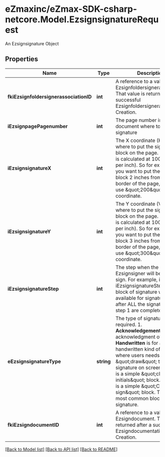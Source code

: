# eZmaxinc/eZmax-SDK-csharp-netcore.Model.EzsignsignatureRequest
An Ezsignsignature Object
## Properties

Name | Type | Description | Notes
------------ | ------------- | ------------- | -------------
**fkiEzsignfoldersignerassociationID** | **int** | A reference to a valid Ezsignfoldersignerassociation.  That value is returned after a successful Ezsignfoldersignerassociation Creation.  | 
**iEzsignpagePagenumber** | **int** | The page number in the document where to apply the signature | 
**iEzsignsignatureX** | **int** | The X coordinate (Horizontal) where to put the signature block on the page.  Coordinate is calculated at 100dpi (dot per inch). So for example, if you want to put the signature block 2 inches from the left border of the page, you would use \&quot;200\&quot; for the X coordinate. | 
**iEzsignsignatureY** | **int** | The Y coordinate (Vertical) where to put the signature block on the page.  Coordinate is calculated at 100dpi (dot per inch). So for example, if you want to put the signature block 3 inches from the top border of the page, you would use \&quot;300\&quot; for the Y coordinate. | 
**iEzsignsignatureStep** | **int** | The step when the Ezsignsigner will be invited to sign.  For example, if you say iEzsignsignatureStep&#x3D;2, that block of signature will be available for signature only after ALL the signatures in step 1 are completed. | 
**eEzsignsignatureType** | **string** | The type of signature required.  1. **Acknowledgement** is for an acknowledgment of receipt. 2. **Handwritten** is for a handwritten kind of signature where users needs to \&quot;draw\&quot; their signature on screen. 3. **Initials** is a simple \&quot;click to add initials\&quot; block. 4. **Name** is a simple \&quot;Click to sign\&quot; block. This is the most common block of signature. | 
**fkiEzsigndocumentID** | **int** | A reference to a valid Ezsigndocument.  That value is returned after a successful Ezsigndocumentation Creation. | 

[[Back to Model list]](../README.md#documentation-for-models) [[Back to API list]](../README.md#documentation-for-api-endpoints) [[Back to README]](../README.md)

